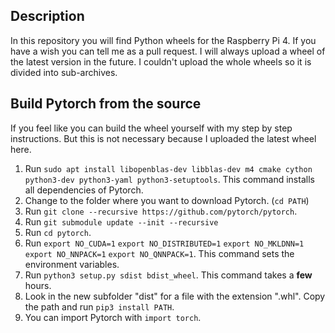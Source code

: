 ## Description
In this repository you will find Python wheels for the Raspberry Pi 4.
If you have a wish you can tell me as a pull request. I will always upload a wheel of the latest version in the future.
I couldn't upload the whole wheels so it is divided into sub-archives.
## Build Pytorch from the source
If you feel like you can build the wheel yourself with my step by step instructions.
But this is not necessary because I uploaded the latest wheel here.
 1. Run `sudo apt install libopenblas-dev libblas-dev m4 cmake cython python3-dev python3-yaml python3-setuptools`.
This command installs all dependencies of Pytorch.
 3. Change to the folder where you want to download Pytorch. (`cd PATH`)
 4. Run `git clone --recursive https://github.com/pytorch/pytorch`.
 5. Run `git submodule update --init --recursive`
 6. Run `cd pytorch`.
 7. Run `export NO_CUDA=1`
`export NO_DISTRIBUTED=1`
`export NO_MKLDNN=1`
`export NO_NNPACK=1`
`export NO_QNNPACK=1`.
This command sets the environment variables.
 8. Run `python3 setup.py sdist bdist_wheel`.
This command takes a **few** hours.
 9. Look in the new subfolder "dist" for a file with the extension ".whl".
Copy the path and run `pip3 install PATH`.
 10. You can import Pytorch with `import torch`.
